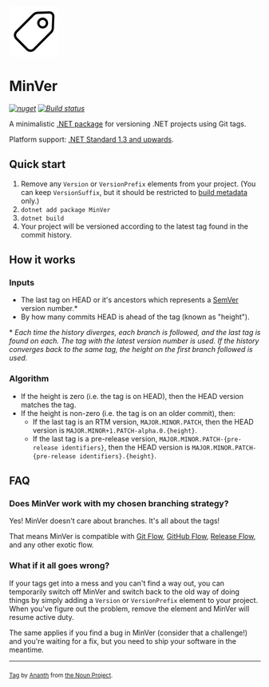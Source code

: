 <img src="assets/min-ver.png" width="100" />

# MinVer

_[![nuget](https://img.shields.io/nuget/v/MinVer.svg?style=flat)](https://www.nuget.org/packages/MinVer)_
_[![Build status](https://ci.appveyor.com/api/projects/status/0ai8j3x4tg6w3ima/branch/master?svg=true)](https://ci.appveyor.com/project/adamralph/min-ver/branch/master)_

A minimalistic [.NET package](https://www.nuget.org/packages/MinVer) for versioning .NET projects using Git tags.

Platform support: [.NET Standard 1.3 and upwards](https://docs.microsoft.com/en-us/dotnet/standard/net-standard).

## Quick start

1. Remove any `Version` or `VersionPrefix` elements from your project. (You can keep `VersionSuffix`, but it should be restricted to [build metadata](https://semver.org/#spec-item-10) only.)
1. `dotnet add package MinVer`
2. `dotnet build`
3. Your project will be versioned according to the latest tag found in the commit history.

## How it works

### Inputs

- The last tag on HEAD or it's ancestors which represents a [SemVer](https://semver.org) version number.*
- By how many commits HEAD is ahead of the tag (known as "height").

\* _Each time the history diverges, each branch is followed, and the last tag is found on each. The tag with the latest version number is used. If the history converges back to the same tag, the height on the first branch followed is used._

### Algorithm

- If the height is zero (i.e. the tag is on HEAD), then the HEAD version matches the tag.
- If the height is non-zero (i.e. the tag is on an older commit), then:
  - If the last tag is an RTM version, `MAJOR.MINOR.PATCH`, then the HEAD version is `MAJOR.MINOR+1.PATCH-alpha.0.{height}`.
  - If the last tag is a pre-release version, `MAJOR.MINOR.PATCH-{pre-release identifiers}`, then the HEAD version is `MAJOR.MINOR.PATCH-{pre-release identifiers}.{height}`.

## FAQ

### Does MinVer work with my chosen branching strategy?

Yes! MinVer doesn't care about branches. It's all about the tags!

That means MinVer is compatible with [Git Flow](https://nvie.com/posts/a-successful-git-branching-model/), [GitHub Flow](https://guides.github.com/introduction/flow/), [Release Flow](https://docs.microsoft.com/en-us/azure/devops/learn/devops-at-microsoft/release-flow), and any other exotic flow.

### What if it all goes wrong?

If your tags get into a mess and you can't find a way out, you can temporarily switch off MinVer and switch back to the old way of doing things by simply adding a `Version` or `VersionPrefix` element to your project. When you've figure out the problem, remove the element and MinVer will resume active duty.

The same applies if you find a bug in MinVer (consider that a challenge!) and you're waiting for a fix, but you need to ship your software in the meantime.

---

<sub>[Tag](https://thenounproject.com/term/tag/938952) by [Ananth](https://thenounproject.com/ananthshas/) from [the Noun Project](https://thenounproject.com/).</sub>

